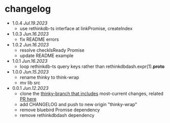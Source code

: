 # changelog

 * 1.0.4 _Jul.19.2023_
   * use rethinkdb-ts interface at linkPromise, createIndex
 * 1.0.3 _Jun.16.2023_
   * fix README errors
 * 1.0.2 _Jun.16.2023_
   * resolve checkIsReady Promise
   * update README example
 * 1.0.1 _Jun.16.2023_
   * loop rethinkdb-ts query keys rather than rethinkdbdash.expr(1).__proto__
 * 1.0.0 _Jun.15.2023_
   * rename thinky to think-wrap
   * mv lib src
 * 0.0.1 _Jun.12.2023_
   * clone the [thinky-branch that includes](https://github.com/telno/thinky) most-current changes, related [PR here](https://github.com/neumino/thinky/pull/650)
   * add CHANGELOG and push to new origin "thinky-wrap"
   * remove bluebird Promise dependency
   * remove rethinkdbdash dependency
